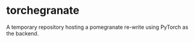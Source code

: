 # torchegranate
A temporary repository hosting a pomegranate re-write using PyTorch as the backend.
